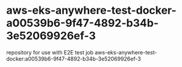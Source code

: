 # aws-eks-anywhere-test-docker-a00539b6-9f47-4892-b34b-3e52069926ef-3
repository for use with E2E test job aws-eks-anywhere-test-docker:a00539b6-9f47-4892-b34b-3e52069926ef-3
